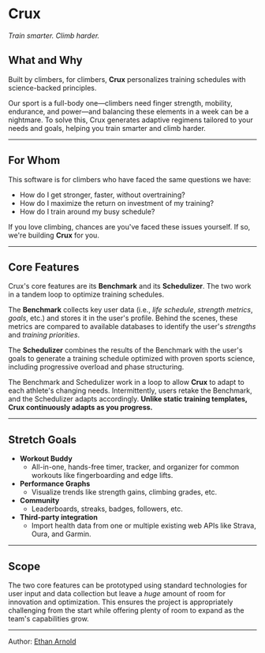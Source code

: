 
# Crux
*Train smarter. Climb harder.*

## What and Why

Built by climbers, for climbers, **Crux** personalizes training schedules with science-backed principles. 

Our sport is a full-body one—climbers need finger strength, mobility, endurance, and power—and balancing these elements in a week can be a nightmare. To solve this, Crux generates  adaptive regimens tailored to your needs and goals, helping you train smarter and climb harder.
 
 ---

## For Whom

This software is for climbers who have faced the same questions we have: 

 - How do I get stronger, faster, without overtraining?
 - How do I maximize the return on investment of my training?
 - How do I train around my busy schedule?

If you love climbing, chances are you've faced these issues yourself. If so, we're building **Crux** for you.

  ---

## Core Features

Crux's core features are its **Benchmark** and its **Schedulizer**. The two work in a tandem loop to optimize training schedules. 

The **Benchmark** collects key user data (i.e., *life schedule*, *strength metrics*, *goals*, etc.) and stores it in the user's profile. Behind the scenes, these metrics are compared to available databases to identify the user's *strengths* and *training priorities*. 

The **Schedulizer** combines the results of the Benchmark with the user's goals to generate a training schedule optimized with proven sports science, including progressive overload and phase structuring. 

The Benchmark and Schedulizer work in a loop to allow **Crux** to adapt to each athlete's changing needs. Intermittently, users retake the Benchmark, and the Schedulizer adapts accordingly. **Unlike static training templates, Crux continuously adapts as you progress.**

---

## Stretch Goals
  - **Workout Buddy**
    - All-in-one, hands-free timer, tracker, and organizer for common workouts like fingerboarding and edge lifts.
  - **Performance Graphs**
	  - Visualize trends like strength gains, climbing grades, etc.
  - **Community**
	  - Leaderboards, streaks, badges, followers, etc.
  - **Third-party integration**
	  - Import health data from one or multiple existing web APIs like Strava, Oura, and Garmin. 
---
## Scope
The two core features can be prototyped using standard technologies for user input and data collection but leave a *huge* amount of room for innovation and optimization. This ensures the project is appropriately challenging from the start while offering plenty of room to expand as the team's capabilities grow.

---
Author: [Ethan Arnold](https://github.com/ethanarnold)